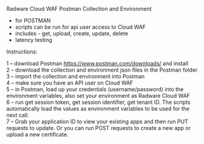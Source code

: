 Radware Cloud WAF Postman Collection and Environment
- for POSTMAN
- scripts can be run for api user access to Cloud WAF
- includes - get, upload, create, update, delete 
- latency testing

Instructions:
        
1 – download Postman https://www.postman.com/downloads/ and install\
2 – download the collection and environment json files in the Postman folder\
3 – import the collection and environment into Postman\
4 – make sure you have an API user on Cloud WAF\
5 – in Postman, load up your credentials (username/password) into the environment variables, also set your environment as Radware Cloud WAF\
6 – run get session token, get session identifier, get tenant ID.  The scripts automatically load the values as environment variables to be used for the next call.\
7 – Grab your application ID to view your existing apps and then run PUT requests to update.  Or you can run POST requests to create a new app or upload a new certificate.
